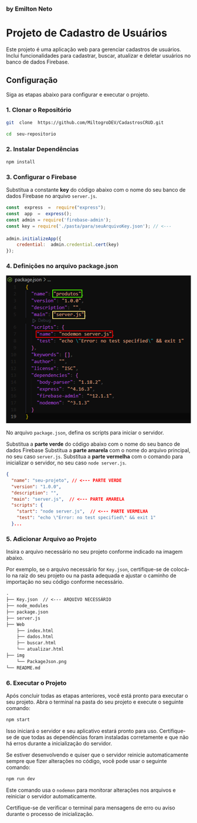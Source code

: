 ### by Emilton Neto
# Projeto de Cadastro de Usuários

Este projeto é uma aplicação web para gerenciar cadastros de usuários. Inclui funcionalidades para cadastrar, buscar, atualizar e deletar usuários no banco de dados Firebase.

## Configuração

Siga as etapas abaixo para configurar e executar o projeto.

### 1. Clonar o Repositório
 
```bash
git  clone  https://github.com/MiltogroDEV/CadastrosCRUD.git
```

```bash
cd  seu-repositorio
```

### 2. Instalar Dependências

```bash
npm install
```

### 3. Configurar o Firebase

Substitua a constante **key** do código abaixo com o nome do seu banco de dados Firebase no arquivo `server.js`.

```javascript
const  express  =  require("express");
const  app  =  express();
const admin = require('firebase-admin');
const key = require('./pasta/para/seuArquivoKey.json'); // <---

admin.initializeApp({
	credential:  admin.credential.cert(key)
});
```

### 4. Definições no arquivo package.json

<img src="/img/PackageJson.png">

No arquivo `package.json`, defina os scripts para iniciar o servidor.

Substitua a **parte verde** do código abaixo com o nome do seu banco de dados Firebase
Substitua a **parte amarela** com o nome do arquivo principal, no seu caso `server.js`. 
Substitua a **parte vermelha** com o comando para inicializar o servidor, no seu caso `node server.js`.

```json
{
  "name": "seu-projeto", // <--- PARTE VERDE
  "version": "1.0.0",
  "description": "",
  "main": "server.js",  // <--- PARTE AMARELA
  "scripts": {
    "start": "node server.js",  // <--- PARTE VERMELHA
    "test": "echo \"Error: no test specified\" && exit 1"
  }...
  ```

### 5. Adicionar Arquivo ao Projeto

Insira o arquivo necessário no seu projeto conforme indicado na imagem abaixo.

Por exemplo, se o arquivo necessário for `Key.json`, certifique-se de colocá-lo na raiz do seu projeto ou na pasta adequada e ajustar o caminho de importação no seu código conforme necessário.

```markdown
.
├── Key.json  // <--- ARQUIVO NECESSÁRIO
├── node_modules
├── package.json
├── server.js
├── Web
    ├── index.html
    ├── dados.html
    ├── buscar.html
    └── atualizar.html
├── img
    └── PackageJson.png
└── README.md
```
### 6. Executar o Projeto

Após concluir todas as etapas anteriores, você está pronto para executar o seu projeto. Abra o terminal na pasta do seu projeto e execute o seguinte comando:

```bash
npm start
```

Isso iniciará o servidor e seu aplicativo estará pronto para uso. Certifique-se de que todas as dependências foram instaladas corretamente e que não há erros durante a inicialização do servidor.

Se estiver desenvolvendo e quiser que o servidor reinicie automaticamente sempre que fizer alterações no código, você pode usar o seguinte comando:


```bash
npm run dev
```


Este comando usa o `nodemon` para monitorar alterações nos arquivos e reiniciar o servidor automaticamente.

Certifique-se de verificar o terminal para mensagens de erro ou aviso durante o processo de inicialização.